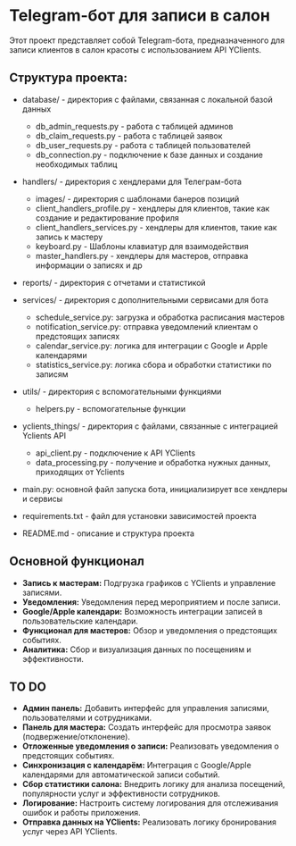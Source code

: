 # Telegram-бот для записи в салон
Этот проект представляет собой Telegram-бота, предназначенного для записи клиентов в салон красоты с использованием API YClients. 

## Структура проекта:

- database/ - директория с файлами, связанная с локальной базой данных
  - db_admin_requests.py - работа с таблицей админов
  - db_claim_requests.py - работа с таблицей заявок
  - db_user_requests.py - работа с таблицей пользователей
  - db_connection.py - подключение к базе данных и создание необходимых таблиц

- handlers/ - директория с хендлерами для Телеграм-бота
  - images/ - директория с шаблонами банеров позиций
  - client_handlers_profile.py - хендлеры для клиентов, такие как создание и редактирование профиля
  - client_handlers_services.py - хендлеры для клиентов, такие как запись к мастеру
  - keyboard.py - Шаблоны клавиатур для взаимодействия
  - master_handlers.py - хендлеры для мастеров, отправка информации о записях и др

- reports/ - директория с отчетами и статистикой

- services/ - директория с дополнительными сервисами для бота
  - schedule_service.py: загрузка и обработка расписания мастеров
  - notification_service.py: отправка уведомлений клиентам о предстоящих записях
  - calendar_service.py: логика для интеграции с Google и Apple календарями
  - statistics_service.py: логика сбора и обработки статистики по записям

- utils/ - директория с вспомогательными функциями
  - helpers.py - вспомогательные функции 

- yclients_things/ - директория с файлами, связанные с интеграцией Yclients API
  - api_client.py - подключение к API YClients
  - data_processing.py - получение и обработка нужных данных, приходящих от Yclients

- main.py: основной файл запуска бота, инициализирует все хендлеры и сервисы
- requirements.txt - файл для установки зависимостей проекта
- README.md - описание и структура проекта

## Основной функционал

- **Запись к мастерам:** Подгрузка графиков c YClients и управление записями.
- **Уведомления:** Уведомления перед мероприятием и после записи.
- **Google/Apple календари:** Возможность интеграции записей в пользовательские календари.
- **Функционал для мастеров:** Обзор и уведомления о предстоящих событиях.
- **Аналитика:** Сбор и визуализация данных по посещениям и эффективности.

## TO DO

- **Админ панель:** Добавить интерфейс для управления записями, пользователями и сотрудниками.
- **Панель для мастера:** Создать интерфейс для просмотра заявок (подвержение/отклонение).
- **Отложенные уведомления о записи:** Реализовать уведомления о предстоящих событиях.
- **Синхронизация с календарём:** Интеграция с Google/Apple календарями для автоматической записи событий.
- **Сбор статистики салона:** Внедрить логику для анализа посещений, популярности услуг и эффективности сотрудников.
- **Логирование:** Настроить систему логирования для отслеживания ошибок и работы приложения.
- **Отправка данных на YClients:** Реализовать логику бронирования услуг через API YClients.

